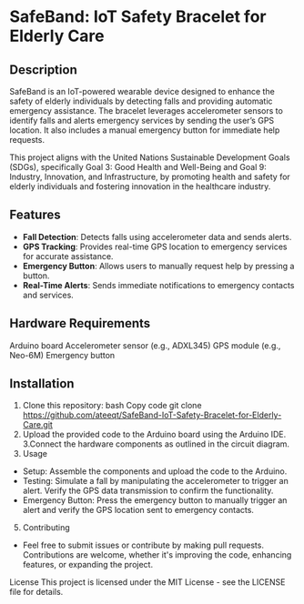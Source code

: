 # SafeBand: IoT Safety Bracelet for Elderly Care

## Description

SafeBand is an IoT-powered wearable device designed to enhance the safety of elderly individuals by detecting falls and providing automatic emergency assistance. The bracelet leverages accelerometer sensors to identify falls and alerts emergency services by sending the user’s GPS location. It also includes a manual emergency button for immediate help requests.

This project aligns with the United Nations Sustainable Development Goals (SDGs), specifically Goal 3: Good Health and Well-Being and Goal 9: Industry, Innovation, and Infrastructure, by promoting health and safety for elderly individuals and fostering innovation in the healthcare industry.


## Features

- **Fall Detection**: Detects falls using accelerometer data and sends alerts.
- **GPS Tracking**: Provides real-time GPS location to emergency services for accurate assistance.
- **Emergency Button**: Allows users to manually request help by pressing a button.
- **Real-Time Alerts**: Sends immediate notifications to emergency contacts and services.


## Hardware Requirements

Arduino board
Accelerometer sensor (e.g., ADXL345)
GPS module (e.g., Neo-6M)
Emergency button


## Installation
1. Clone this repository:
bash
Copy code
git clone https://github.com/ateeqt/SafeBand-IoT-Safety-Bracelet-for-Elderly-Care.git
2. Upload the provided code to the Arduino board using the Arduino IDE.
3.Connect the hardware components as outlined in the circuit diagram.
4. Usage
- Setup: Assemble the components and upload the code to the Arduino.
- Testing: Simulate a fall by manipulating the accelerometer to trigger an alert. Verify the GPS data transmission to confirm the functionality.
- Emergency Button: Press the emergency button to manually trigger an alert and verify the GPS location sent to emergency contacts.
5. Contributing
- Feel free to submit issues or contribute by making pull requests. Contributions are welcome, whether it's improving the code, enhancing features, or expanding the project.

License
This project is licensed under the MIT License - see the LICENSE file for details.
